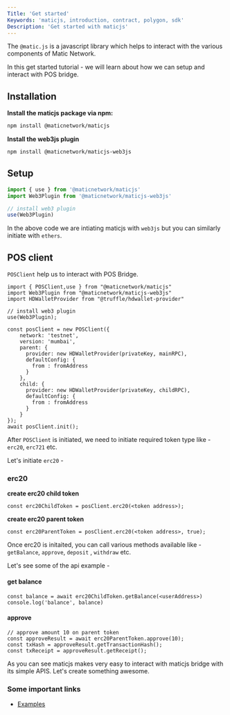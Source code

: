 ```yaml
---
Title: 'Get started'
Keywords: 'maticjs, introduction, contract, polygon, sdk'
Description: 'Get started with maticjs'
---
```


The `@matic.js` is a javascript library which helps to interact with the various components of Matic Network.

In this get started tutorial - we will learn about how we can setup and interact with POS bridge.

## Installation

**Install the maticjs package via npm:**

```bash
npm install @maticnetwork/maticjs
```

**Install the web3js plugin**

```bash
npm install @maticnetwork/maticjs-web3js
```

## Setup

```javascript
import { use } from '@maticnetwork/maticjs'
import Web3Plugin from '@maticnetwork/maticjs-web3js'

// install web3 plugin
use(Web3Plugin)
```

In the above code we are intiating maticjs with `web3js` but you can similarly initiate with `ethers`.

## POS client

`POSClient` help us to interact with POS Bridge.

```
import { POSClient,use } from "@maticnetwork/maticjs"
import Web3Plugin from "@maticnetwork/maticjs-web3js"
import HDWalletProvider from "@truffle/hdwallet-provider"

// install web3 plugin
use(Web3Plugin);

const posClient = new POSClient({
    network: 'testnet',
    version: 'mumbai',
    parent: {
      provider: new HDWalletProvider(privateKey, mainRPC),
      defaultConfig: {
        from : fromAddress
      }
    },
    child: {
      provider: new HDWalletProvider(privateKey, childRPC),
      defaultConfig: {
        from : fromAddress
      }
    }
});
await posClient.init();

```

After `POSClient` is initiated, we need to initiate required token type like - `erc20`, `erc721` etc.

Let's initiate `erc20` -

### erc20

**create erc20 child token**

```
const erc20ChildToken = posClient.erc20(<token address>);
```

**create erc20 parent token**

```
const erc20ParentToken = posClient.erc20(<token address>, true);

```

Once erc20 is initaited, you can call various methods available like - `getBalance`, `approve`, `deposit` , `withdraw` etc.

Let's see some of the api example -

#### get balance

```
const balance = await erc20ChildToken.getBalance(<userAddress>)
console.log('balance', balance)
```

#### approve

```
// approve amount 10 on parent token
const approveResult = await erc20ParentToken.approve(10);
const txHash = approveResult.getTransactionHash();
const txReceipt = approveResult.getReceipt();
```

<div class="highlight">
As you can see maticjs makes very easy to interact with maticjs bridge with its simple APIS. Let's create something awesome.
</div>

### Some important links

- [Examples](https://github.com/maticnetwork/matic.js/tree/master/examples)

